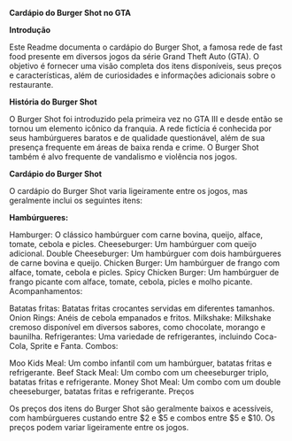 **Cardápio do Burger Shot no GTA**

**Introdução**

Este Readme documenta o cardápio do Burger Shot, a famosa rede de fast food presente em diversos jogos da série Grand Theft Auto (GTA). O objetivo é fornecer uma visão completa dos itens disponíveis, seus preços e características, além de curiosidades e informações adicionais sobre o restaurante.

**História do Burger Shot**

O Burger Shot foi introduzido pela primeira vez no GTA III e desde então se tornou um elemento icônico da franquia. A rede fictícia é conhecida por seus hambúrgueres baratos e de qualidade questionável, além de sua presença frequente em áreas de baixa renda e crime. O Burger Shot também é alvo frequente de vandalismo e violência nos jogos.

**Cardápio do Burger Shot**

O cardápio do Burger Shot varia ligeiramente entre os jogos, mas geralmente inclui os seguintes itens:

**Hambúrgueres:**

Hamburger: O clássico hambúrguer com carne bovina, queijo, alface, tomate, cebola e picles.
Cheeseburger: Um hambúrguer com queijo adicional.
Double Cheeseburger: Um hambúrguer com dois hambúrgueres de carne bovina e queijo.
Chicken Burger: Um hambúrguer de frango com alface, tomate, cebola e picles.
Spicy Chicken Burger: Um hambúrguer de frango picante com alface, tomate, cebola, picles e molho picante.
Acompanhamentos:

Batatas fritas: Batatas fritas crocantes servidas em diferentes tamanhos.
Onion Rings: Anéis de cebola empanados e fritos.
Milkshake: Milkshake cremoso disponível em diversos sabores, como chocolate, morango e baunilha.
Refrigerantes: Uma variedade de refrigerantes, incluindo Coca-Cola, Sprite e Fanta.
Combos:

Moo Kids Meal: Um combo infantil com um hambúrguer, batatas fritas e refrigerante.
Beef Stack Meal: Um combo com um cheeseburger triplo, batatas fritas e refrigerante.
Money Shot Meal: Um combo com um double cheeseburger, batatas fritas e refrigerante.
Preços

Os preços dos itens do Burger Shot são geralmente baixos e acessíveis, com hambúrgueres custando entre $2 e $5 e combos entre $5 e $10. Os preços podem variar ligeiramente entre os jogos.
